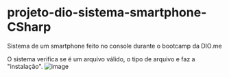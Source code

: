 # projeto-dio-sistema-smartphone-CSharp
Sistema de um smartphone feito no console durante o bootcamp da DIO.me

O sistema verifica se é um arquivo válido, o tipo de arquivo e faz a "instalação".
![image](https://user-images.githubusercontent.com/60712739/188783563-d79a2718-d947-4944-9362-d7bde0cd9293.png)
